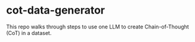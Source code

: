 # cot-data-generator
This repo walks through steps to use one LLM to create Chain-of-Thought (CoT) in a dataset.
